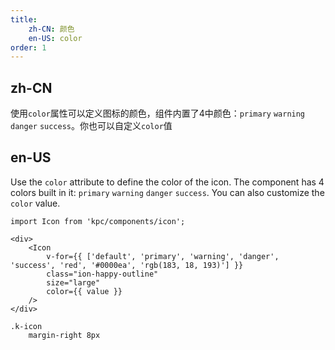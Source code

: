 ```yaml
---
title:
    zh-CN: 颜色
    en-US: color
order: 1
---
```


## zh-CN

使用`color`属性可以定义图标的颜色，组件内置了4中颜色：`primary` `warning` `danger` `success`。你也可以自定义`color`值

## en-US

Use the `color` attribute to define the color of the icon. The component has 4 colors built in it: `primary` `warning` `danger` `success`. You can also customize the `color` value.

```vdt
import Icon from 'kpc/components/icon';

<div>
    <Icon
        v-for={{ ['default', 'primary', 'warning', 'danger', 'success', 'red', '#0000ea', 'rgb(183, 18, 193)'] }}
        class="ion-happy-outline"
        size="large"
        color={{ value }}
    />
</div>
```

```styl
.k-icon
    margin-right 8px
```
